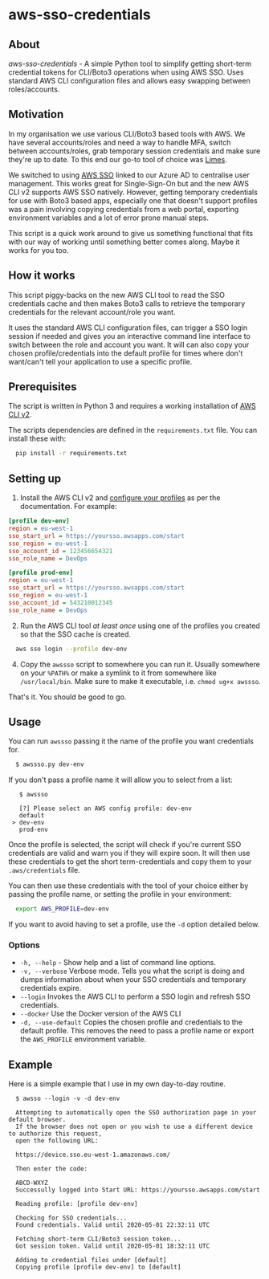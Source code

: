# aws-sso-credentials
## About
*aws-sso-credentials* - A simple Python tool to simplify getting short-term credential tokens for CLI/Boto3 operations when using AWS SSO. Uses standard AWS CLI configuration files and allows easy swapping between roles/accounts.

## Motivation
In my organisation we use various CLI/Boto3 based tools with AWS. We have several accounts/roles and need a way to handle MFA, switch between accounts/roles, grab temporary session credentials and make sure they're up to date. To this end our go-to tool of choice was [Limes](https://github.com/otm/limes).

We switched to using [AWS SSO](https://aws.amazon.com/single-sign-on/) linked to our Azure AD to centralise user management. This works great for Single-Sign-On but and the new AWS CLI v2 supports AWS SSO natively. However, getting temporary credentials for use with Boto3 based apps, especially one that doesn't support profiles was a pain involving copying credentials from a web portal, exporting environment variables and a lot of error prone manual steps.

This script is a quick work around to give us something functional that fits with our way of working until something better comes along. Maybe it works for you too.

## How it works
This script piggy-backs on the new AWS CLI tool to read the SSO credentials cache and then makes Boto3 calls to retrieve the temporary credentials for the relevant account/role you want.

It uses the standard AWS CLI configuration files, can trigger a SSO login session if needed and gives you an interactive command line interface to switch between the role and account you want. It will can also copy your chosen profile/credentials into the default profile for times where don't want/can't tell your application to use a specific profile.

## Prerequisites
The script is written in Python 3 and requires a working installation of [AWS CLI v2](https://docs.aws.amazon.com/cli/latest/userguide/install-cliv2.html).

The scripts dependencies are defined in the `requirements.txt` file. You can install these with:

```bash
  pip install -r requirements.txt
```

## Setting up
1. Install the AWS CLI v2 and [configure your profiles](https://docs.aws.amazon.com/cli/latest/userguide/cli-configure-sso.html) as per the documentation. For example:

```ini
[profile dev-env]
region = eu-west-1
sso_start_url = https://yoursso.awsapps.com/start
sso_region = eu-west-1
sso_account_id = 123456654321
sso_role_name = DevOps

[profile prod-env]
region = eu-west-1
sso_start_url = https://yoursso.awsapps.com/start
sso_region = eu-west-1
sso_account_id = 543210012345
sso_role_name = DevOps
```

2. Run the AWS CLI tool *at least once* using one of the profiles you created so that the SSO cache is created.

```bash
  aws sso login --profile dev-env
```

4. Copy the `awssso` script to somewhere you can run it. Usually somewhere on your `%PATH%` or make a symlink to it from somewhere like `/usr/local/bin`. Make sure to make it executable, i.e. `chmod ug+x awssso`.

That's it. You should be good to go.

## Usage

You can run `awssso` passing it the name of the profile you want credentials for.

```bash
  $ awssso.py dev-env
```

If you don't pass a profile name it will allow you to select from a list:

```
   $ awssso
   
   [?] Please select an AWS config profile: dev-env
   default
 > dev-env
   prod-env
```

Once the profile is selected, the script will check if you're current SSO credentials are valid and warn you if they will expire soon. It will then use these credentials to get the short term-credentials and copy them to your `.aws/credentials` file.

You can then use these credentials with the tool of your choice either by passing the profile name, or setting the profile in your environment:

```bash
  export AWS_PROFILE=dev-env
```

If you want to avoid having to set a profile, use the `-d` option detailed below.

### Options

- `-h, --help` - Show help and a list of command line options.
- `-v, --verbose` Verbose mode. Tells you what the script is doing and dumps information about when your SSO credentials and temporary credentials expire.
- `--login` Invokes the AWS CLI to perform a SSO login and refresh SSO credentials.
- `--docker` Use the Docker version of the AWS CLI
- `-d, --use-default` Copies the chosen profile and credentials to the default profile. This removes the need to pass a profile name or export the `AWS_PROFILE` environment variable.

## Example

Here is a simple example that I use in my own day-to-day routine.

```
  $ awsso --login -v -d dev-env
  
  Attempting to automatically open the SSO authorization page in your default browser.
  If the browser does not open or you wish to use a different device to authorize this request,
  open the following URL:

  https://device.sso.eu-west-1.amazonaws.com/

  Then enter the code:

  ABCD-WXYZ
  Successully logged into Start URL: https://yoursso.awsapps.com/start

  Reading profile: [profile dev-env]

  Checking for SSO credentials...
  Found credentials. Valid until 2020-05-01 22:32:11 UTC

  Fetching short-term CLI/Boto3 session token...
  Got session token. Valid until 2020-05-01 18:32:11 UTC

  Adding to credential files under [default]
  Copying profile [profile dev-env] to [default]
```
